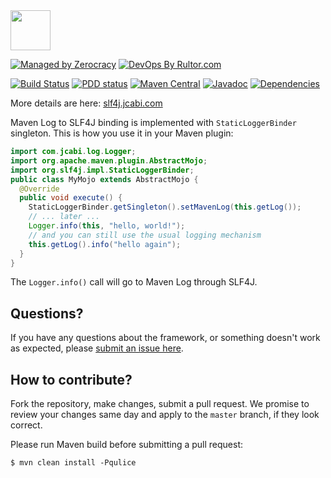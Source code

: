 <img src="http://img.jcabi.com/logo-square.svg" width="64px" height="64px" />

[![Managed by Zerocracy](https://www.0crat.com/badge/C3RUBL5H9.svg)](http://www.0crat.com/p/C3RUBL5H9)
[![DevOps By Rultor.com](http://www.rultor.com/b/jcabi/jcabi-maven-slf4j)](http://www.rultor.com/p/jcabi/jcabi-maven-slf4j)

[![Build Status](https://travis-ci.org/jcabi/jcabi-maven-slf4j.svg?branch=master)](https://travis-ci.org/jcabi/jcabi-maven-slf4j)
[![PDD status](http://www.0pdd.com/svg?name=jcabi/jcabi-maven-slf4j)](http://www.0pdd.com/p?name=jcabi/jcabi-maven-slf4j)
[![Maven Central](https://maven-badges.herokuapp.com/maven-central/com.jcabi/jcabi-maven-slf4j/badge.svg)](https://maven-badges.herokuapp.com/maven-central/com.jcabi/jcabi-maven-slf4j)
[![Javadoc](https://javadoc.io/badge/com.jcabi/jcabi-maven-slf4j.svg)](http://www.javadoc.io/doc/com.jcabi/jcabi-maven-slf4j)
[![Dependencies](https://www.versioneye.com/user/projects/561ac397a193340f2f0011c0/badge.svg?style=flat)](https://www.versioneye.com/user/projects/561ac397a193340f2f0011c0)

More details are here: [slf4j.jcabi.com](http://slf4j.jcabi.com/index.html)

Maven Log to SLF4J binding is implemented with
`StaticLoggerBinder` singleton. This is how you use it in your Maven plugin:

```java
import com.jcabi.log.Logger;
import org.apache.maven.plugin.AbstractMojo;
import org.slf4j.impl.StaticLoggerBinder;
public class MyMojo extends AbstractMojo {
  @Override
  public void execute() {
    StaticLoggerBinder.getSingleton().setMavenLog(this.getLog());
    // ... later ...
    Logger.info(this, "hello, world!");
    // and you can still use the usual logging mechanism
    this.getLog().info("hello again");
  }
}
```

The `Logger.info()` call will go to Maven Log through SLF4J.

## Questions?

If you have any questions about the framework, or something doesn't work as expected,
please [submit an issue here](https://github.com/jcabi/jcabi-maven-slf4j/issues/new).

## How to contribute?

Fork the repository, make changes, submit a pull request.
We promise to review your changes same day and apply to
the `master` branch, if they look correct.

Please run Maven build before submitting a pull request:

```
$ mvn clean install -Pqulice
```
